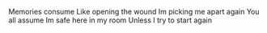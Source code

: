 Memories consume 
Like opening the wound
Im picking me apart again
You all assume
Im safe here in my room
Unless I try to start again
